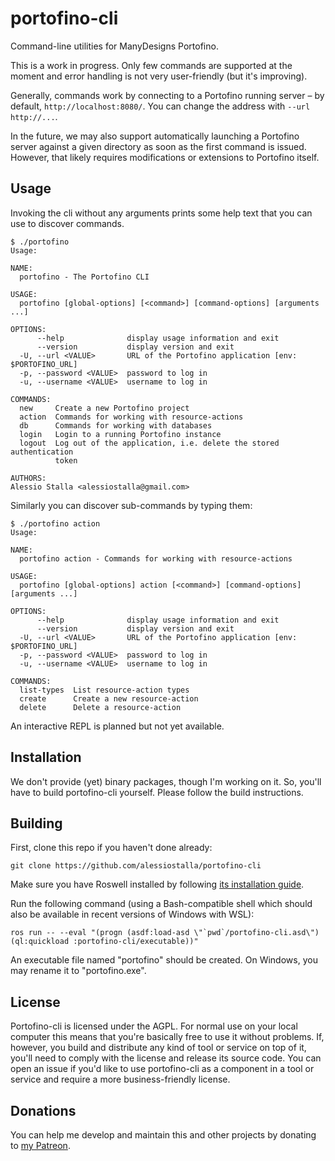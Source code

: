 # portofino-cli
Command-line utilities for ManyDesigns Portofino.

This is a work in progress. Only few commands are supported at the moment and error handling is not very user-friendly (but it's improving).

Generally, commands work by connecting to a Portofino running server – by default, `http://localhost:8080/`. You can change the address with `--url http://...`.

In the future, we may also support automatically launching a Portofino server against a given directory as soon as the first command is issued. However, that likely requires modifications or extensions to Portofino itself.

## Usage
Invoking the cli without any arguments prints some help text that you can use to discover commands.
```
$ ./portofino
Usage: 

NAME:
  portofino - The Portofino CLI

USAGE:
  portofino [global-options] [<command>] [command-options] [arguments ...]

OPTIONS:
      --help              display usage information and exit
      --version           display version and exit
  -U, --url <VALUE>       URL of the Portofino application [env: $PORTOFINO_URL]
  -p, --password <VALUE>  password to log in
  -u, --username <VALUE>  username to log in

COMMANDS:
  new     Create a new Portofino project
  action  Commands for working with resource-actions
  db      Commands for working with databases
  login   Login to a running Portofino instance
  logout  Log out of the application, i.e. delete the stored authentication
          token

AUTHORS:
Alessio Stalla <alessiostalla@gmail.com>
```
 
Similarly you can discover sub-commands by typing them:
```
$ ./portofino action
Usage: 

NAME:
  portofino action - Commands for working with resource-actions

USAGE:
  portofino [global-options] action [<command>] [command-options] [arguments ...]

OPTIONS:
      --help              display usage information and exit
      --version           display version and exit
  -U, --url <VALUE>       URL of the Portofino application [env: $PORTOFINO_URL]
  -p, --password <VALUE>  password to log in
  -u, --username <VALUE>  username to log in

COMMANDS:
  list-types  List resource-action types
  create      Create a new resource-action
  delete      Delete a resource-action
```

An interactive REPL is planned but not yet available.

## Installation

We don't provide (yet) binary packages, though I'm working on it. So, you'll have to build portofino-cli yourself. Please follow the build instructions.

## Building

First, clone this repo if you haven't done already:
```
git clone https://github.com/alessiostalla/portofino-cli
```
Make sure you have Roswell installed by following [its installation guide](https://github.com/roswell/roswell/wiki/Installation).

Run the following command (using a Bash-compatible shell which should also be available in recent versions of Windows with WSL):
```
ros run -- --eval "(progn (asdf:load-asd \"`pwd`/portofino-cli.asd\") (ql:quickload :portofino-cli/executable))"
```

An executable file named "portofino" should be created. On Windows, you may rename it to "portofino.exe".
 
## License
 
Portofino-cli is licensed under the AGPL. For normal use on your local computer this means that you're basically free to use it without problems. If, however, you build and distribute any kind of tool or service on top of it, you'll need to comply with the license and release its source code.
You can open an issue if you'd like to use portofino-cli as a component in a tool or service and require a more business-friendly license.
 
## Donations

You can help me develop and maintain this and other projects by donating to [my Patreon](https://www.patreon.com/alessiostalla).

